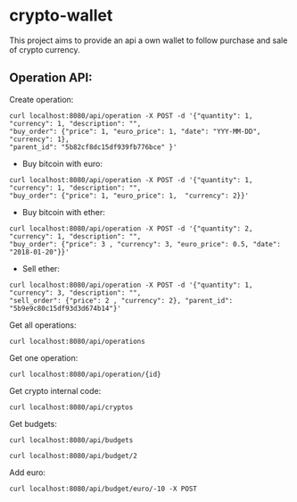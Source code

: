 # crypto-wallet

This project aims to provide an api a own wallet to follow purchase and sale of crypto currency.

Operation API:
--------------

Create operation:

```
curl localhost:8080/api/operation -X POST -d '{"quantity": 1, "currency": 1, "description": "", 
"buy_order": {"price": 1, "euro_price": 1, "date": "YYY-MM-DD", "currency": 1}, 
"parent_id": "5b82cf8dc15df939fb776bce" }'
```

* Buy bitcoin with euro:
```
curl localhost:8080/api/operation -X POST -d '{"quantity": 1, "currency": 1, "description": "",
"buy_order": {"price": 1, "euro_price": 1,  "currency": 2}}'
```

* Buy bitcoin with ether:

```
curl localhost:8080/api/operation -X POST -d '{"quantity": 2, "currency": 1, "description": "",
"buy_order": {"price": 3 , "currency": 3, "euro_price": 0.5, "date": "2018-01-20"}}'
```

* Sell ether:

```
curl localhost:8080/api/operation -X POST -d '{"quantity": 1, "currency": 3, "description": "",
"sell_order": {"price": 2 , "currency": 2}, "parent_id": "5b9e9c80c15df93d3d674b14"}'
```

Get all operations:

```
curl localhost:8080/api/operations
```

Get one operation:

```
curl localhost:8080/api/operation/{id}
```

Get crypto internal code:

```
curl localhost:8080/api/cryptos
```

Get budgets:

```
curl localhost:8080/api/budgets

curl localhost:8080/api/budget/2
```

Add euro:

```
curl localhost:8080/api/budget/euro/-10 -X POST
```